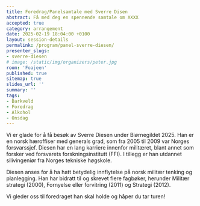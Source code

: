 ```yaml
---
title: Foredrag/Panelsamtale med Sverre Disen 
abstract: Få med deg en spennende samtale om XXXX
accepted: true
category: arrangement
date: 2025-02-19 18:04:00 +0100
layout: session-details
permalink: /program/panel-sverre-diesen/
presenter_slugs:
- sverre-diesen
# image: /static/img/organizers/peter.jpg
room: 'Foajeen'
published: true
sitemap: true
slides_url: ''
summary: ''
tags:
- Barkveld
- Foredrag
- Alkohol
- Onsdag
---
```


Vi er glade for å få besøk av Sverre Diesen under Biørnegildet 2025. Han er en norsk hæroffiser med generals grad, som fra 2005 til 2009 var Norges forsvarssjef. Diesen har en lang karriere innenfor militæret, blant annet som forsker ved forsvarets forskningsinstitutt (FFI). I tillegg er han utdannet silivingeniør fra Norges tekniske høgskole.

Diesen anses for å ha hatt betydelig innflytelse på norsk militær tenking og planlegging. Han har bidratt til og skrevet flere fagbøker, herunder Militær strategi (2000), Fornyelse eller forvitring (2011) og Strategi (2012).

Vi gleder oss til foredraget han skal holde og håper du tar turen!
